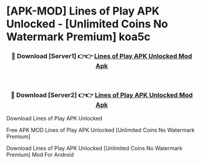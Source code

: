 # [APK-MOD] Lines of Play APK Unlocked - [Unlimited Coins No Watermark Premium] koa5c



<div align="center">
<h3>🔴 Download [Server1] 👉👉 <a href="https://momento.my/?title=Lines_of_Play_APK_Unlocked">Lines of Play APK Unlocked Mod Apk</a></h3><br>

<h3>🔴 Download [Server2] 👉👉 <a href="https://momento.my/?title=Lines_of_Play_APK_Unlocked">Lines of Play APK Unlocked Mod Apk</a></h3>
</div>



Download Lines of Play APK Unlocked 

Free APK MOD Lines of Play APK Unlocked [Unlimited Coins No Watermark Premium]

Download Lines of Play APK Unlocked [Unlimited Coins No Watermark Premium] Mod For Android
